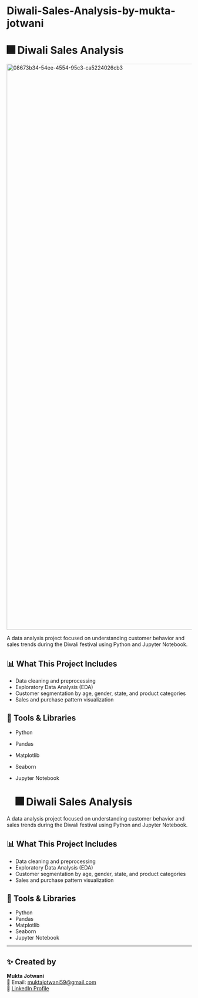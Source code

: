 # Diwali-Sales-Analysis-by-mukta-jotwani
# 🎆 Diwali Sales Analysis
<img width="1024" height="1536" alt="08673b34-54ee-4554-95c3-ca5224026cb3" src="https://github.com/user-attachments/assets/3ccdf59b-cc8d-405e-9a83-e5f84a195e55" />


A data analysis project focused on understanding customer behavior and sales trends during the Diwali festival using Python and Jupyter Notebook.

## 📊 What This Project Includes

- Data cleaning and preprocessing
- Exploratory Data Analysis (EDA)
- Customer segmentation by age, gender, state, and product categories
- Sales and purchase pattern visualization

## 🧰 Tools & Libraries

- Python
- Pandas
- Matplotlib
- Seaborn
- Jupyter Notebook

  # 🎆 Diwali Sales Analysis

A data analysis project focused on understanding customer behavior and sales trends during the Diwali festival using Python and Jupyter Notebook.

## 📊 What This Project Includes

- Data cleaning and preprocessing  
- Exploratory Data Analysis (EDA)  
- Customer segmentation by age, gender, state, and product categories  
- Sales and purchase pattern visualization  

## 🧰 Tools & Libraries

- Python  
- Pandas  
- Matplotlib  
- Seaborn  
- Jupyter Notebook  

---

## ✨ Created by

**Mukta Jotwani**  
📧 Email: muktajotwani59@gmail.com  
🔗 [LinkedIn Profile](https://www.linkedin.com/in/mukta-jotwani-b1a322200)


